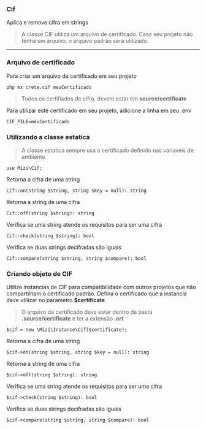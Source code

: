 ### Cif

Aplica e remove cifra em strings

> A classe CIF utiliza um arquivo de certificado. Caso seu projeto não tenha um arquivo, o arquivo padrão será utilizado.

---

### Arquivo de certificado

Para criar um arquivo de certificado em seu projeto

    php mx crete.cif meuCertificado

> Todos os certifiados de cifra, devem estar em **source/certificate**

Para utilizar este certificado em seu projeto, adicione a linha em seu .env

    CIF_FILE=meuCertificado


### Utilizando a classe estatica

> A classe estatica sempre usa o certificado definido nas variaveis de ambiente

    use Mizi\Cif;

Retorna a cifra de uma string
    
    Cif::on(string $string, string $key = null): string


Retorna a string de uma cifra
    
    Cif::off(string $string): string


Verifica se uma string atende os requisitos para ser uma cifra
    
    Cif::check(string $string): bool


Verifica se duas strings decifradas são iguais
    
    Cif::compare(string $string, string $compare): bool

### Criando objeto de CIF

Utilize instancias de CIF para compatibilidade com outros projetos que não compartilham o certificado padrão. 
Defina o certificado que a instancia deve utilizar no parametro **$certificate**

> O arquivo de certificado deve estar dentro da pasta **.source/certificate** e ter a extensão **.crt**

    $cif = new \Mizi\Instance\Cif($certificate);

Retorna a cifra de uma string
    
    $cif->on(string $string, string $key = null): string


Retorna a string de uma cifra
    
    $cif->off(string $string): string


Verifica se uma string atende os requisitos para ser uma cifra
    
    $cif->check(string $string): bool

Verifica se duas strings decifradas são iguais
    
    $cif->compare(string $string, string $compare): bool
